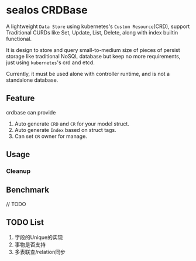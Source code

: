 # sealos CRDBase

A lightweight `Data Store` using kubernetes's `Custom Resource`(CRD), support Traditional CURDs like Set, Update, List, Delete, along with index builtin functional.

It is design to store and query small-to-medium size of pieces of persist storage like traditional NoSQL database but keep no more requirements, just using `kubernetes`'s crd and etcd.

Currently, it must be used alone with controller runtime, and is not a standalone database.

## Feature

crdbase can provide 

1. Auto generate `CRD` and `CR` for your model struct.
2. Auto generate `Index` based on struct tags.
3. Can set `CR` owner for manage.





## Usage


### Cleanup


## Benchmark

// TODO

## TODO List
1. 字段的Unique的实现
2. 事物是否支持
3. 多表联查/relation同步
